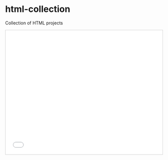 # html-collection
Collection of HTML projects

<!-- ## Expanding Cards
![](./Images/Animation.gif) -->


<iframe
  src="./Presentation/index.html"
  style="width:100%; height:400px; border: solid #64646450 1px;"
></iframe>

<body>

</body>